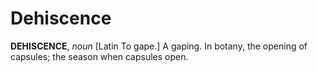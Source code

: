 # Dehiscence

**DEHISCENCE**, _noun_ \[Latin To gape.\] A gaping. In botany, the opening of capsules; the season when capsules open.